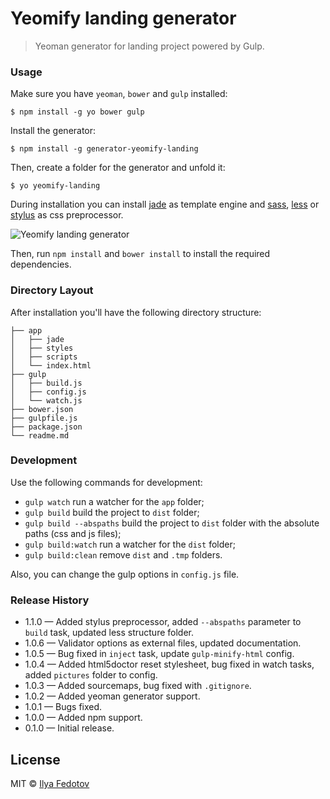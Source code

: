 # Yeomify landing generator

> Yeoman generator for landing project powered by Gulp.

### Usage

Make sure you have `yeoman`, `bower` and `gulp` installed:

```
$ npm install -g yo bower gulp
```

Install the generator:

```
$ npm install -g generator-yeomify-landing
```

Then, create a folder for the generator and unfold it:

```
$ yo yeomify-landing
```

During installation you can install [jade](http://jade-lang.com) as template engine and [sass](http://sass-lang.com), [less](http://lesscss.org) or [stylus](https://learnboost.github.io/stylus/) as css preprocessor.

![Yeomify landing generator](http://fedotov.work/yeomify/yeomify-bash.png)

Then, run `npm install` and `bower install` to install the required dependencies.

### Directory Layout

After installation you'll have the following directory structure:

```
├── app
│   ├── jade
│   ├── styles
│   ├── scripts
│   └── index.html
├── gulp
│   ├── build.js
│   ├── config.js
│   └── watch.js
├── bower.json
├── gulpfile.js
├── package.json
└── readme.md
```

### Development

Use the following commands for development:

* `gulp watch` run a watcher for the `app` folder;
* `gulp build` build the project to `dist` folder;
* `gulp build --abspaths` build the project to `dist` folder with the absolute paths (css and js files);
* `gulp build:watch` run a watcher for the `dist` folder;
* `gulp build:clean` remove `dist` and `.tmp` folders.

Also, you can change the gulp options in `config.js` file.

### Release History

* 1.1.0 — Added stylus preprocessor, added `--abspaths` parameter to `build` task, updated less structure folder.
* 1.0.6 — Validator options as external files, updated documentation.
* 1.0.5 — Bug fixed in `inject` task, update `gulp-minify-html` config.
* 1.0.4 — Added html5doctor reset stylesheet, bug fixed in watch tasks, added `pictures` folder to config.
* 1.0.3 — Added sourcemaps, bug fixed with `.gitignore`.
* 1.0.2 — Added yeoman generator support.
* 1.0.1 — Bugs fixed.
* 1.0.0 — Added npm support.
* 0.1.0 — Initial release.

## License

MIT © [Ilya Fedotov](http://fedotov.me)